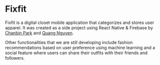 # Fixfit

Fixfit is a digital closet mobile application that categorizes and stores user apparel. It was created as a side project using React Native & Firebase by [Chanbin Park](https://github.com/Chanbinski) and [Quang Nguyen](https://github.com/quang-nguyenln).

Other functionalities that we are still developing include fashion recommendations based on user preference using machine learning and a social feature where users can share their outfits with their friends and followers.
